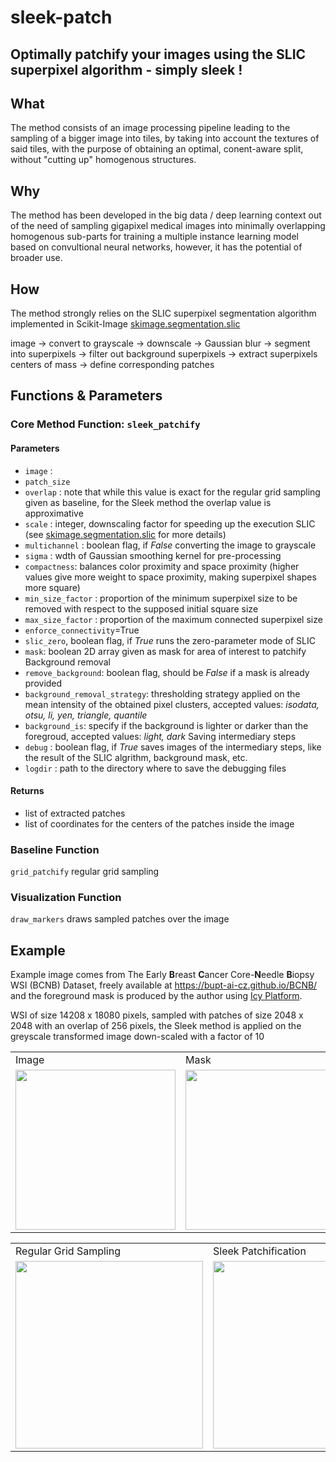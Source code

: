# sleek-patch
## Optimally patchify your images using the SLIC superpixel algorithm - simply sleek !

## What

The method consists of an image processing pipeline leading to the sampling of a bigger image into tiles, by taking into account the textures of said tiles, with the purpose of obtaining an optimal, conent-aware split, without "cutting up" homogenous structures.

## Why 

The method has been developed in the big data / deep learning context out of the need of sampling gigapixel medical images into minimally overlapping homogenous sub-parts for training a multiple instance learning model based on convultional neural networks, however, it has the potential of broader use.

## How

The method strongly relies on the SLIC superpixel segmentation algorithm implemented in Scikit-Image [skimage.segmentation.slic](https://scikit-image.org/docs/dev/api/skimage.segmentation.html#skimage.segmentation.slic)

image -> convert to grayscale -> downscale -> Gaussian blur -> segment into superpixels -> filter out background superpixels -> extract superpixels centers of mass -> define corresponding patches



## Functions & Parameters

### Core Method Function: `sleek_patchify`
#### Parameters
- `image` : 
- `patch_size`
- `overlap` : note that while this value is exact for the regular grid sampling given as baseline, for the Sleek method the overlap value is approximative
- `scale` : integer, downscaling factor for speeding up the execution
SLIC (see [skimage.segmentation.slic](https://scikit-image.org/docs/dev/api/skimage.segmentation.html#skimage.segmentation.slic) for more details)
- `multichannel` : boolean flag, if *False* converting the image to grayscale
- `sigma` : wdth of Gaussian smoothing kernel for pre-processing 
- `compactness`: balances color proximity and space proximity (higher values give more weight to space proximity, making superpixel shapes more square)
- `min_size_factor` : proportion of the minimum superpixel size to be removed with respect to the supposed initial square size
- `max_size_factor` : proportion of the maximum connected superpixel size
- `enforce_connectivity`=True
- `slic_zero`, boolean flag, if *True* runs the zero-parameter mode of SLIC
- `mask`: boolean 2D array given as mask for area of interest to patchify
Background removal
- `remove_background`: boolean flag, should be *False* if a mask is already provided
- `background_removal_strategy`: thresholding strategy applied on the mean intensity of the obtained pixel clusters, accepted values: *isodata, otsu, li, yen, triangle, quantile*
- `background_is`: specify if the background is lighter or darker than the foregroud, accepted values: *light, dark*
Saving intermediary steps
- `debug` : boolean flag, if *True* saves images of the intermediary steps, like the result of the SLIC algrithm, background mask, etc.
- `logdir` : path to the directory where to save the debugging files
#### Returns
- list of extracted patches
- list of coordinates for the centers of the patches inside the image

### Baseline Function
`grid_patchify` regular grid sampling

### Visualization Function
`draw_markers` draws sampled patches over the image

## Example

Example image comes from The Early **B**reast **C**ancer Core-**N**eedle **B**iopsy WSI (BCNB) Dataset, freely available at <https://bupt-ai-cz.github.io/BCNB/> and the foreground mask is produced by the author using [Icy Platform](https://icy.bioimageanalysis.org/).

WSI of size 14208 x 18080 pixels, sampled with patches of size 2048 x 2048 with an overlap of 256 pixels, the Sleek method is applied on the greyscale transformed image down-scaled with a factor of 10  

<table>
  <tr>
        <td>Image</td>
        <td>Mask</td>
  </tr>
  <tr>
        <td><img src="demo/280.jpg" width="256" /></td>
        <td><img src="demo/280_mask.jpg" width="256" /></td> 
  </tr>
 </table>

<table>
  <tr>
        <td>Regular Grid Sampling</td>
        <td>Sleek Patchification</td>
        <td>Masked Sleek Patchification</td>
  </tr>
  <tr>
        <td><img src="demo/280_regular_grid_markers.jpg" width="300" /></td>
        <td><img src="demo/280_sleek_markers.jpg" width="300" /></td>
        <td><img src="demo/280_masked_sleek_markers.jpg" width="300" /></td>
  </tr>
 </table>
